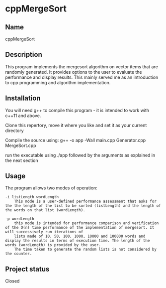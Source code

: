 # cppMergeSort

## Name
cppMergeSort

## Description
This program implements the mergesort algorithm on vector<vector> items that are randomly generated. It provides options to the user to evaluate the performance and display results.
This mainly served me as an introduction to cpp programming and algorithm implementation.

## Installation
You will need g++ to compile this program - it is intended to work with c++11 and above.

Clone this repertory, move it where you like and set it as your current directory

Compile the source using:
g++ -o app -Wall main.cpp Generator.cpp MergeSort.cpp

run the executable using ./app followed by the arguments as explained in the next section

## Usage
The program allows two modes of operation:
    
    -i listLength wordLength
        This mode is a user-defined performance assessment that asks for the the length of the list to be sorted (listLength) and the length of the words on that list (wordLength). 
    
    -p wordLength
        this mode is intended for performance comparison and verification of the O(n) time performance of the implementation of mergesort. It will successively run iterations of
        lists made of 10, 50, 100, 1000, 10000 and 100000 words and display the results in terms of execution time. The length of the words (wordLength) is provided by the user.
        The time taken to generate the random lists is not considered by the counter.

## Project status
Closed


